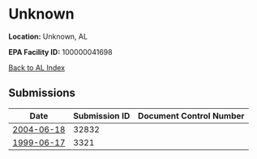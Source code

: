 # Unknown

**Location:** Unknown, AL

**EPA Facility ID:** 100000041698

[Back to AL Index](../../index.md)

## Submissions

| Date | Submission ID | Document Control Number |
|------|--------------|-------------------------|
| [2004-06-18](submissions/32832.md) | 32832 |  |
| [1999-06-17](submissions/3321.md) | 3321 |  |
